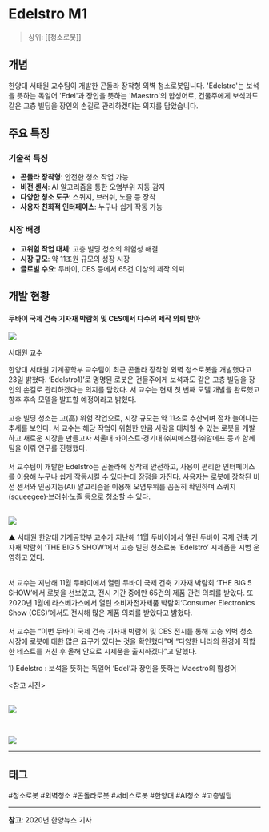 # Edelstro M1

> 상위: [[청소로봇]]

## 개념

한양대 서태원 교수팀이 개발한 곤돌라 장착형 외벽 청소로봇입니다. 'Edelstro'는 보석을 뜻하는 독일어 'Edel'과 장인을 뜻하는 'Maestro'의 합성어로, 건물주에게 보석과도 같은 고층 빌딩을 장인의 손길로 관리하겠다는 의지를 담았습니다.

## 주요 특징

### 기술적 특징
- **곤돌라 장착형**: 안전한 청소 작업 가능
- **비전 센서**: AI 알고리즘을 통한 오염부위 자동 감지
- **다양한 청소 도구**: 스퀴지, 브러쉬, 노즐 등 장착
- **사용자 친화적 인터페이스**: 누구나 쉽게 작동 가능

### 시장 배경
- **고위험 작업 대체**: 고층 빌딩 청소의 위험성 해결
- **시장 규모**: 약 11조원 규모의 성장 시장
- **글로벌 수요**: 두바이, CES 등에서 65건 이상의 제작 의뢰

## 개발 현황

#### 두바이 국제 건축 기자재 박람회 및 CES에서 다수의 제작 의뢰 받아

![](https://cdn.newshyu.com/news/photo/202001/746243_25959_3335.png)

서태원 교수

한양대 서태원 기계공학부 교수팀이 최근 곤돌라 장착형 외벽 청소로봇을 개발했다고 23일 밝혔다. ‘Edelstro1)’로 명명된 로봇은 건물주에게 보석과도 같은 고층 빌딩을 장인의 손길로 관리하겠다는 의지를 담았다. 서 교수는 현재 첫 번째 모델 개발을 완료했고 향후 후속 모델을 발표할 예정이라고 밝혔다.  
   
고층 빌딩 청소는 고(高) 위험 작업으로, 시장 규모는 약 11조로 추산되며 점차 늘어나는 추세를 보인다. 서 교수는 해당 작업이 위험한 만큼 사람을 대체할 수 있는 로봇을 개발하고 새로운 시장을 만들고자 서울대·카이스트·경기대·㈜씨에스캠·㈜알에프 등과 함께 팀을 이뤄 연구를 진행했다.  
   
서 교수팀이 개발한 Edelstro는 곤돌라에 장착돼 안전하고, 사용이 편리한 인터페이스를 이용해 누구나 쉽게 작동시킬 수 있다는데 장점을 가진다. 사용자는 로봇에 장착된 비전 센서와 인공지능(AI) 알고리즘을 이용해 오염부위를 꼼꼼히 확인하며 스퀴지(squeegee)·브러쉬·노즐 등으로 청소할 수 있다.  
 

![](https://cdn.newshyu.com/news/photo/202001/746243_25960_3335.jpg)

▲ 서태원 한양대 기계공학부 교수가 지난해 11월 두바이에서 열린 두바이 국제 건축 기자재 박람회 ‘THE BIG 5 SHOW’에서 고층 빌딩 청소로봇 ‘Edelstro’ 시제품을 시범 운영하고 있다.

  
   
서 교수는 지난해 11월 두바이에서 열린 두바이 국제 건축 기자재 박람회 ‘THE BIG 5 SHOW’에서 로봇을 선보였고, 전시 기간 중에만 65건의 제품 관련 의뢰를 받았다. 또 2020년 1월에 라스베가스에서 열린 소비자전자제품 박람회‘Consumer Electronics Show (CES)’에서도 전시해 많은 제품 의뢰를 받았다고 밝혔다.  
   
서 교수는 “이번 두바이 국제 건축 기자재 박람회 및 CES 전시를 통해 고층 외벽 청소 시장에 로봇에 대한 많은 요구가 있다는 것을 확인했다”며 “다양한 나라의 환경에 적합한 테스트를 거친 후 올해 안으로 시제품을 출시하겠다”고 말했다.

  
  
1) Edelstro : 보석을 뜻하는 독일어 ‘Edel’과 장인을 뜻하는 Maestro의 합성어

  
<참고 사진>  
 

![](https://cdn.newshyu.com/news/photo/202001/746243_25961_3335.jpg)

 

![](https://cdn.newshyu.com/news/photo/202001/746243_25962_3335.jpg)

---


## 태그

#청소로봇 #외벽청소 #곤돌라로봇 #서비스로봇 #한양대 #AI청소 #고층빌딩

---

**참고**: 2020년 한양뉴스 기사
